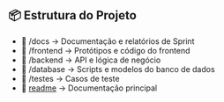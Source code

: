## 📦 Estrutura do Projeto 
 - 📂 /docs → Documentação e relatórios de Sprint  
  - 📂 /frontend → Protótipos e código do frontend  
  - 📂 /backend → API e lógica de negócio  
  - 📂 /database → Scripts e modelos do banco de dados
  - 📂 /testes → Casos de teste  
  - 📄 [readme](readme) → Documentação principal  
